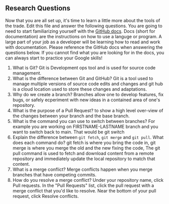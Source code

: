 ## Research Questions 

Now that you are all set up, it's time to learn a little more about the tools of the trade. Edit this file and answer the following questions. You are going to need to start familiarizing yourself with the [GitHub docs](https://docs.github.com/en). Docs (short for documentation) are the instructions on how to use a languge or program. A large part of your job as a developer will be learning how to read and work with documentation. Please reference the GitHub docs when answering the questions below. If you cannot find what you are looking for in the docs, you can always start to practice your Google skills!

1. What is Git? Git is Development ops tool and is used for source code management.
2. What is the difference between Git and GitHub? Git is a tool used to manage multiple versions of source code edits and changes and git hub is a cloud location used to store these changes and adaptations.
3. Why do we create a branch? Branches allow one to develop features, fix bugs, or safely ecperiment with new ideas in a contained area of one's repository. 
4. What is the purpose of a Pull Request? to show a high level over-view of the changes between your branch and the base branch. 
5. What is the command you can use to switch between branches? For example you are working on FIRSTNAME-LASTNAME branch and you want to switch back to main.  That would be git switch
6. Explain the difference between `git fetch`, `git merge` and `git pull`. What does each command do? git fetch is where you bring the code in, git merge is where you merge the old and the new fixing the code, The git pull command is used to fetch and download content from a remote repository and immediately update the local repository to match that content.
7. What is a merge conflict? Merge conflicts happen when you merge branches that have competing commits. 
8. How do you resolve a merge conflict? Under your repository name, click Pull requests.
In the "Pull Requests" list, click the pull request with a merge conflict that you'd like to resolve.
Near the bottom of your pull request, click Resolve conflicts.
